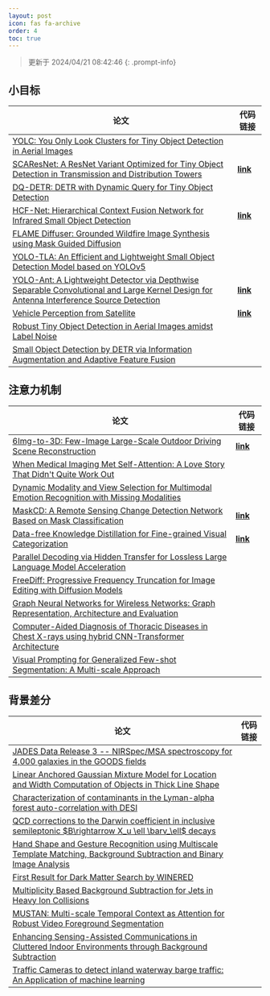 ```yaml
---
layout: post
icon: fas fa-archive
order: 4
toc: true
---
```


> 更新于 2024/04/21 08:42:46
{: .prompt-info}

## 小目标

| 论文 | 代码链接 |
| --- | --- |
| [YOLC: You Only Look Clusters for Tiny Object Detection in Aerial Images](http://arxiv.org/abs/2404.06180v1) |  |
| [SCAResNet: A ResNet Variant Optimized for Tiny Object Detection in Transmission and Distribution Towers](http://arxiv.org/abs/2404.04179v1) | [**link**](https://github.com/lisavilalee/scaresnet_mmdet) |
| [DQ-DETR: DETR with Dynamic Query for Tiny Object Detection](http://arxiv.org/abs/2404.03507v2) |  |
| [HCF-Net: Hierarchical Context Fusion Network for Infrared Small Object Detection](http://arxiv.org/abs/2403.10778v1) | [**link**](https://github.com/zhengshuchen/hcfnet) |
| [FLAME Diffuser: Grounded Wildfire Image Synthesis using Mask Guided Diffusion](http://arxiv.org/abs/2403.03463v1) |  |
| [YOLO-TLA: An Efficient and Lightweight Small Object Detection Model based on YOLOv5](http://arxiv.org/abs/2402.14309v1) |  |
| [YOLO-Ant: A Lightweight Detector via Depthwise Separable Convolutional and Large Kernel Design for Antenna Interference Source Detection](http://arxiv.org/abs/2402.12641v1) | [**link**](https://github.com/scnu-rislab/yolo-ant) |
| [Vehicle Perception from Satellite](http://arxiv.org/abs/2402.00703v1) | [**link**](https://github.com/chenxi1510/vehicle-perception-from-satellite-videos) |
| [Robust Tiny Object Detection in Aerial Images amidst Label Noise](http://arxiv.org/abs/2401.08056v1) |  |
| [Small Object Detection by DETR via Information Augmentation and Adaptive Feature Fusion](http://arxiv.org/abs/2401.08017v1) |  |

## 注意力机制

| 论文 | 代码链接 |
| --- | --- |
| [6Img-to-3D: Few-Image Large-Scale Outdoor Driving Scene Reconstruction](http://arxiv.org/abs/2404.12378v1) | [**link**](https://github.com/continental/6img-to-3d) |
| [When Medical Imaging Met Self-Attention: A Love Story That Didn't Quite Work Out](http://arxiv.org/abs/2404.12295v1) |  |
| [Dynamic Modality and View Selection for Multimodal Emotion Recognition with Missing Modalities](http://arxiv.org/abs/2404.12251v1) |  |
| [MaskCD: A Remote Sensing Change Detection Network Based on Mask Classification](http://arxiv.org/abs/2404.12081v1) | [**link**](https://github.com/ericyu97/maskcd) |
| [Data-free Knowledge Distillation for Fine-grained Visual Categorization](http://arxiv.org/abs/2404.12037v1) | [**link**](https://github.com/roryshao/dfkd-fgvc) |
| [Parallel Decoding via Hidden Transfer for Lossless Large Language Model Acceleration](http://arxiv.org/abs/2404.12022v1) |  |
| [FreeDiff: Progressive Frequency Truncation for Image Editing with Diffusion Models](http://arxiv.org/abs/2404.11895v1) |  |
| [Graph Neural Networks for Wireless Networks: Graph Representation, Architecture and Evaluation](http://arxiv.org/abs/2404.11858v1) |  |
| [Computer-Aided Diagnosis of Thoracic Diseases in Chest X-rays using hybrid CNN-Transformer Architecture](http://arxiv.org/abs/2404.11843v1) |  |
| [Visual Prompting for Generalized Few-shot Segmentation: A Multi-scale Approach](http://arxiv.org/abs/2404.11732v1) |  |

## 背景差分

| 论文 | 代码链接 |
| --- | --- |
| [JADES Data Release 3 -- NIRSpec/MSA spectroscopy for 4,000 galaxies in the GOODS fields](http://arxiv.org/abs/2404.06531v1) |  |
| [Linear Anchored Gaussian Mixture Model for Location and Width Computation of Objects in Thick Line Shape](http://arxiv.org/abs/2404.03043v2) |  |
| [Characterization of contaminants in the Lyman-alpha forest auto-correlation with DESI](http://arxiv.org/abs/2404.03003v2) |  |
| [QCD corrections to the Darwin coefficient in inclusive semileptonic $B\rightarrow X_u \ell \barν_\ell$ decays](http://arxiv.org/abs/2402.13805v2) |  |
| [Hand Shape and Gesture Recognition using Multiscale Template Matching, Background Subtraction and Binary Image Analysis](http://arxiv.org/abs/2402.09663v1) |  |
| [First Result for Dark Matter Search by WINERED](http://arxiv.org/abs/2402.07976v1) |  |
| [Multiplicity Based Background Subtraction for Jets in Heavy Ion Collisions](http://arxiv.org/abs/2402.10945v1) |  |
| [MUSTAN: Multi-scale Temporal Context as Attention for Robust Video Foreground Segmentation](http://arxiv.org/abs/2402.00918v1) |  |
| [Enhancing Sensing-Assisted Communications in Cluttered Indoor Environments through Background Subtraction](http://arxiv.org/abs/2401.05763v1) |  |
| [Traffic Cameras to detect inland waterway barge traffic: An Application of machine learning](http://arxiv.org/abs/2401.03070v1) |  |
